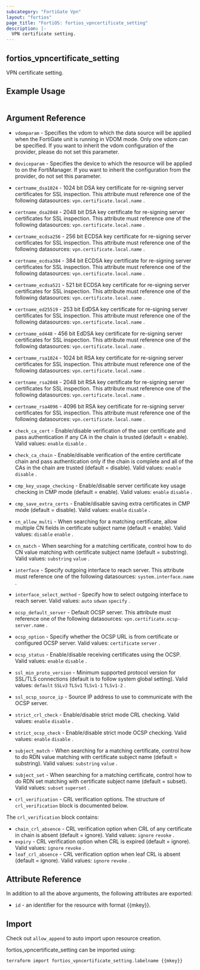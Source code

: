 ```yaml
---
subcategory: "FortiGate Vpn"
layout: "fortios"
page_title: "FortiOS: fortios_vpncertificate_setting"
description: |-
  VPN certificate setting.
---
```


## fortios_vpncertificate_setting
VPN certificate setting.

## Example Usage

```hcl

```

## Argument Reference
* `vdomparam` - Specifies the vdom to which the data source will be applied when the FortiGate unit is running in VDOM mode. Only one vdom can be specified. If you want to inherit the vdom configuration of the provider, please do not set this parameter.
* `deviceparam` - Specifies the device to which the resource will be applied to on the FortiManager. If you want to inherit the configuration from the provider, do not set this parameter.

* `certname_dsa1024` - 1024 bit DSA key certificate for re-signing server certificates for SSL inspection. This attribute must reference one of the following datasources: `vpn.certificate.local.name` .
* `certname_dsa2048` - 2048 bit DSA key certificate for re-signing server certificates for SSL inspection. This attribute must reference one of the following datasources: `vpn.certificate.local.name` .
* `certname_ecdsa256` - 256 bit ECDSA key certificate for re-signing server certificates for SSL inspection. This attribute must reference one of the following datasources: `vpn.certificate.local.name` .
* `certname_ecdsa384` - 384 bit ECDSA key certificate for re-signing server certificates for SSL inspection. This attribute must reference one of the following datasources: `vpn.certificate.local.name` .
* `certname_ecdsa521` - 521 bit ECDSA key certificate for re-signing server certificates for SSL inspection. This attribute must reference one of the following datasources: `vpn.certificate.local.name` .
* `certname_ed25519` - 253 bit EdDSA key certificate for re-signing server certificates for SSL inspection. This attribute must reference one of the following datasources: `vpn.certificate.local.name` .
* `certname_ed448` - 456 bit EdDSA key certificate for re-signing server certificates for SSL inspection. This attribute must reference one of the following datasources: `vpn.certificate.local.name` .
* `certname_rsa1024` - 1024 bit RSA key certificate for re-signing server certificates for SSL inspection. This attribute must reference one of the following datasources: `vpn.certificate.local.name` .
* `certname_rsa2048` - 2048 bit RSA key certificate for re-signing server certificates for SSL inspection. This attribute must reference one of the following datasources: `vpn.certificate.local.name` .
* `certname_rsa4096` - 4096 bit RSA key certificate for re-signing server certificates for SSL inspection. This attribute must reference one of the following datasources: `vpn.certificate.local.name` .
* `check_ca_cert` - Enable/disable verification of the user certificate and pass authentication if any CA in the chain is trusted (default = enable). Valid values: `enable` `disable` .
* `check_ca_chain` - Enable/disable verification of the entire certificate chain and pass authentication only if the chain is complete and all of the CAs in the chain are trusted (default = disable). Valid values: `enable` `disable` .
* `cmp_key_usage_checking` - Enable/disable server certificate key usage checking in CMP mode (default = enable). Valid values: `enable` `disable` .
* `cmp_save_extra_certs` - Enable/disable saving extra certificates in CMP mode (default = disable). Valid values: `enable` `disable` .
* `cn_allow_multi` - When searching for a matching certificate, allow multiple CN fields in certificate subject name (default = enable). Valid values: `disable` `enable` .
* `cn_match` - When searching for a matching certificate, control how to do CN value matching with certificate subject name (default = substring). Valid values: `substring` `value` .
* `interface` - Specify outgoing interface to reach server. This attribute must reference one of the following datasources: `system.interface.name` .
* `interface_select_method` - Specify how to select outgoing interface to reach server. Valid values: `auto` `sdwan` `specify` .
* `ocsp_default_server` - Default OCSP server. This attribute must reference one of the following datasources: `vpn.certificate.ocsp-server.name` .
* `ocsp_option` - Specify whether the OCSP URL is from certificate or configured OCSP server. Valid values: `certificate` `server` .
* `ocsp_status` - Enable/disable receiving certificates using the OCSP. Valid values: `enable` `disable` .
* `ssl_min_proto_version` - Minimum supported protocol version for SSL/TLS connections (default is to follow system global setting). Valid values: `default` `SSLv3` `TLSv1` `TLSv1-1` `TLSv1-2` .
* `ssl_ocsp_source_ip` - Source IP address to use to communicate with the OCSP server.
* `strict_crl_check` - Enable/disable strict mode CRL checking. Valid values: `enable` `disable` .
* `strict_ocsp_check` - Enable/disable strict mode OCSP checking. Valid values: `enable` `disable` .
* `subject_match` - When searching for a matching certificate, control how to do RDN value matching with certificate subject name (default = substring). Valid values: `substring` `value` .
* `subject_set` - When searching for a matching certificate, control how to do RDN set matching with certificate subject name (default = subset). Valid values: `subset` `superset` .
* `crl_verification` - CRL verification options. The structure of `crl_verification` block is documented below.

The `crl_verification` block contains:

* `chain_crl_absence` - CRL verification option when CRL of any certificate in chain is absent (default = ignore). Valid values: `ignore` `revoke` .
* `expiry` - CRL verification option when CRL is expired (default = ignore). Valid values: `ignore` `revoke` .
* `leaf_crl_absence` - CRL verification option when leaf CRL is absent (default = ignore). Valid values: `ignore` `revoke` .

## Attribute Reference

In addition to all the above arguments, the following attributes are exported:
* `id` - an identifier for the resource with format {{mkey}}.

## Import

Check out `allow_append` to auto import upon resource creation.

fortios_vpncertificate_setting can be imported using:
```sh
terraform import fortios_vpncertificate_setting.labelname {{mkey}}
```
